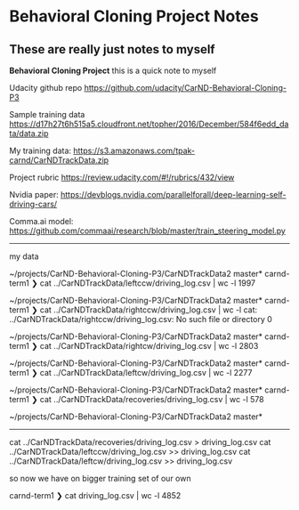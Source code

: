 # **Behavioral Cloning Project Notes**

## These are really just notes to myself

[//]: # (Image References)
[image1]: ./examples/placeholder.png "Model Visualization"
[image2]: ./examples/placeholder.png "Grayscaling"


**Behavioral Cloning Project**
this is a quick note to myself

Udacity github repo
https://github.com/udacity/CarND-Behavioral-Cloning-P3

Sample training data
https://d17h27t6h515a5.cloudfront.net/topher/2016/December/584f6edd_data/data.zip

My training data:
https://s3.amazonaws.com/tpak-carnd/CarNDTrackData.zip


Project rubric
https://review.udacity.com/#!/rubrics/432/view

Nvidia paper:
https://devblogs.nvidia.com/parallelforall/deep-learning-self-driving-cars/

Comma.ai model:
https://github.com/commaai/research/blob/master/train_steering_model.py

---
my data 

~/projects/CarND-Behavioral-Cloning-P3/CarNDTrackData2 master*
carnd-term1 ❯ cat ../CarNDTrackData/leftccw/driving_log.csv | wc -l
    1997

~/projects/CarND-Behavioral-Cloning-P3/CarNDTrackData2 master*
carnd-term1 ❯ cat ../CarNDTrackData/rightccw/driving_log.csv | wc -l
cat: ../CarNDTrackData/rightccw/driving_log.csv: No such file or directory
       0

~/projects/CarND-Behavioral-Cloning-P3/CarNDTrackData2 master*
carnd-term1 ❯ cat ../CarNDTrackData/rightcw/driving_log.csv | wc -l
    2803

~/projects/CarND-Behavioral-Cloning-P3/CarNDTrackData2 master*
carnd-term1 ❯ cat ../CarNDTrackData/leftcw/driving_log.csv | wc -l
    2277

~/projects/CarND-Behavioral-Cloning-P3/CarNDTrackData2 master*
carnd-term1 ❯ cat ../CarNDTrackData/recoveries/driving_log.csv | wc -l
     578

~/projects/CarND-Behavioral-Cloning-P3/CarNDTrackData2 master*

---
cat ../CarNDTrackData/recoveries/driving_log.csv > driving_log.csv
cat ../CarNDTrackData/leftccw/driving_log.csv >> driving_log.csv
cat ../CarNDTrackData/leftcw/driving_log.csv >> driving_log.csv

so now we have on bigger training set of our own
 
 carnd-term1 ❯ cat driving_log.csv | wc -l
    4852
    
    
